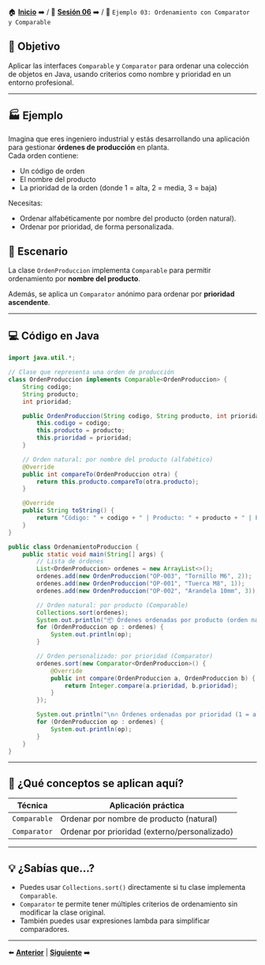 🏠 [**Inicio**](../../Readme.md) ➡️ / 📖 [**Sesión 06**](../Readme.md) ➡️ / 📝 `Ejemplo 03: Ordenamiento con Comparator y Comparable`

## 🎯 Objetivo

Aplicar las interfaces `Comparable` y `Comparator` para ordenar una colección de objetos en Java, usando criterios como nombre y prioridad en un entorno profesional.

---

## 🏭 Ejemplo

Imagina que eres ingeniero industrial y estás desarrollando una aplicación para gestionar **órdenes de producción** en planta.  
Cada orden contiene:

- Un código de orden
- El nombre del producto
- La prioridad de la orden (donde 1 = alta, 2 = media, 3 = baja)

Necesitas:

- Ordenar alfabéticamente por nombre del producto (orden natural).
- Ordenar por prioridad, de forma personalizada.

## 🧾 Escenario

La clase `OrdenProduccion` implementa `Comparable` para permitir ordenamiento por **nombre del producto**.  

Además, se aplica un `Comparator` anónimo para ordenar por **prioridad ascendente**.

---

## 💻 Código en Java

```java
import java.util.*;

// Clase que representa una orden de producción
class OrdenProduccion implements Comparable<OrdenProduccion> {
    String codigo;
    String producto;
    int prioridad;

    public OrdenProduccion(String codigo, String producto, int prioridad) {
        this.codigo = codigo;
        this.producto = producto;
        this.prioridad = prioridad;
    }

    // Orden natural: por nombre del producto (alfabético)
    @Override
    public int compareTo(OrdenProduccion otra) {
        return this.producto.compareTo(otra.producto);
    }

    @Override
    public String toString() {
        return "Código: " + codigo + " | Producto: " + producto + " | Prioridad: " + prioridad;
    }
}

public class OrdenamientoProduccion {
    public static void main(String[] args) {
        // Lista de órdenes
        List<OrdenProduccion> ordenes = new ArrayList<>();
        ordenes.add(new OrdenProduccion("OP-003", "Tornillo M6", 2));
        ordenes.add(new OrdenProduccion("OP-001", "Tuerca M8", 1));
        ordenes.add(new OrdenProduccion("OP-002", "Arandela 10mm", 3));

        // Orden natural: por producto (Comparable)
        Collections.sort(ordenes);
        System.out.println("📦 Órdenes ordenadas por producto (orden natural):");
        for (OrdenProduccion op : ordenes) {
            System.out.println(op);
        }

        // Orden personalizado: por prioridad (Comparator)
        ordenes.sort(new Comparator<OrdenProduccion>() {
            @Override
            public int compare(OrdenProduccion a, OrdenProduccion b) {
                return Integer.compare(a.prioridad, b.prioridad);
            }
        });

        System.out.println("\n🔥 Órdenes ordenadas por prioridad (1 = alta):");
        for (OrdenProduccion op : ordenes) {
            System.out.println(op);
        }
    }
}
```

---

## 🧠 ¿Qué conceptos se aplican aquí?

| Técnica       | Aplicación práctica                          |
|---------------|-----------------------------------------------|
| `Comparable`  | Ordenar por nombre de producto (natural)      |
| `Comparator`  | Ordenar por prioridad (externo/personalizado) |

---

## 💡 ¿Sabías que...?

- Puedes usar `Collections.sort()` directamente si tu clase implementa `Comparable`.
- `Comparator` te permite tener múltiples criterios de ordenamiento sin modificar la clase original.
- También puedes usar expresiones lambda para simplificar comparadores.

---

⬅️ [**Anterior**](../Reto-01/Readme.md) | [**Siguiente**](../Ejemplo-04/Readme.md) ➡️